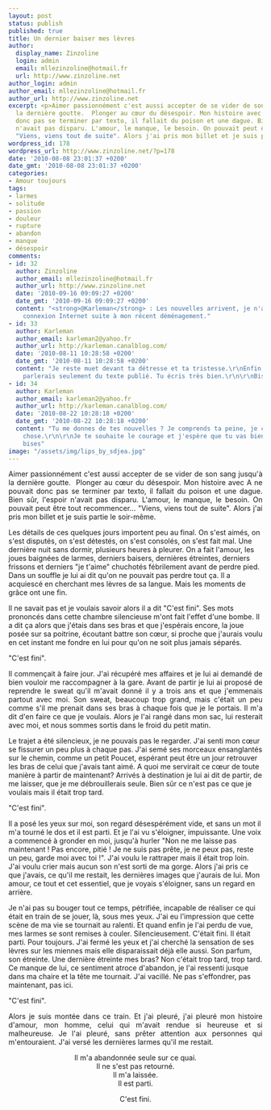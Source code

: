 ```yaml
---
layout: post
status: publish
published: true
title: Un dernier baiser mes lèvres
author:
  display_name: Zinzoline
  login: admin
  email: mllezinzoline@hotmail.fr
  url: http://www.zinzoline.net
author_login: admin
author_email: mllezinzoline@hotmail.fr
author_url: http://www.zinzoline.net
excerpt: <p>Aimer passionnément c'est aussi accepter de se vider de son sang jusqu'à
  la dernière goutte.  Plonger au cœur du désespoir. Mon histoire avec A ne pouvait
  donc pas se terminer par texto, il fallait du poison et une dague. Bien sûr, l'espoir
  n'avait pas disparu. L'amour, le manque, le besoin. On pouvait peut être tout recommencer...
  "Viens, viens tout de suite". Alors j'ai pris mon billet et je suis partie le soir-même.</p>
wordpress_id: 178
wordpress_url: http://www.zinzoline.net/?p=178
date: '2010-08-08 23:01:37 +0200'
date_gmt: '2010-08-08 23:01:37 +0200'
categories:
- Amour toujours
tags:
- larmes
- solitude
- passion
- douleur
- rupture
- abandon
- manque
- désespoir
comments:
- id: 32
  author: Zinzoline
  author_email: mllezinzoline@hotmail.fr
  author_url: http://www.zinzoline.net
  date: '2010-09-16 09:09:27 +0200'
  date_gmt: '2010-09-16 09:09:27 +0200'
  content: "<strong>@Karleman</strong> : Les nouvelles arrivent, je n'avais plus ma
    connexion Internet suite à mon récent déménagement."
- id: 33
  author: Karleman
  author_email: karleman2@yahoo.fr
  author_url: http://karleman.canalblog.com/
  date: '2010-08-11 10:28:58 +0200'
  date_gmt: '2010-08-11 10:28:58 +0200'
  content: "Je reste muet devant ta détresse et ta tristesse.\r\nEnfin, je n'ose commenter.\r\n\r\nJe
    parlerais seulement du texte publié. Tu écris très bien.\r\n\r\nBises"
- id: 34
  author: Karleman
  author_email: karleman2@yahoo.fr
  author_url: http://karleman.canalblog.com/
  date: '2010-08-22 10:28:18 +0200'
  date_gmt: '2010-08-22 10:28:18 +0200'
  content: "Tu me donnes de tes nouvelles ? Je comprends ta peine, je connais la même
    chose.\r\n\r\nJe te souhaite le courage et j'espère que tu vas bien.\r\n\r\nDes
    bises"
image: "/assets/img/lips_by_sdjea.jpg"
---
```

<p style="text-align: justify;">Aimer passionnément c'est aussi accepter de se vider de son sang jusqu'à la dernière goutte.  Plonger au cœur du désespoir. Mon histoire avec A ne pouvait donc pas se terminer par texto, il fallait du poison et une dague. Bien sûr, l'espoir n'avait pas disparu. L'amour, le manque, le besoin. On pouvait peut être tout recommencer... "Viens, viens tout de suite". Alors j'ai pris mon billet et je suis partie le soir-même.<a id="more"></a><a id="more-178"></a></p>
<p> Les détails de ces quelques jours importent peu au final. On s'est aimés, on s'est disputés, on s'est détestés, on s'est consolés, on s'est fait mal. Une dernière nuit sans dormir, plusieurs heures à pleurer. On a fait l'amour, les joues baignées de larmes, derniers baisers, dernières étreintes, derniers frissons et derniers "je t'aime" chuchotés fébrilement avant de perdre pied. Dans un souffle je lui ai dit qu'on ne pouvait pas perdre tout ça. Il a acquiescé en cherchant mes lèvres de sa langue. Mais les moments de grâce ont une fin.</p>
<p> Il ne savait pas et je voulais savoir alors il a dit "C'est fini". Ses mots prononcés dans cette chambre silencieuse m'ont fait l'effet d'une bombe. Il a dit ça alors que j'étais dans ses bras et que j'espérais encore, la joue posée sur sa poitrine, écoutant battre son cœur, si proche que j'aurais voulu en cet instant me fondre en lui pour qu'on ne soit plus jamais séparés.</p>
<p style="text-align: justify;">"C'est fini".</p>
<p style="text-align: justify;">Il commençait à faire jour. J'ai récupéré mes affaires et je lui ai demandé de bien vouloir me raccompagner à la gare. Avant de partir je lui ai proposé de reprendre le sweat qu'il m'avait donné il y a trois ans et que j'emmenais partout avec moi. Son sweat, beaucoup trop grand, mais c'était un peu comme s'il me prenait dans ses bras à chaque fois que je le portais. Il m'a dit d'en faire ce que je voulais. Alors je l'ai rangé dans mon sac, lui resterait avec moi, et nous sommes sortis dans le froid du petit matin.</p>
<p> Le trajet a été silencieux, je ne pouvais pas le regarder. J'ai senti mon cœur se fissurer un peu plus à chaque pas. J'ai semé ses morceaux ensanglantés sur le chemin, comme un petit Poucet, espérant peut être un jour retrouver les bras de celui que j'avais tant aimé. A quoi me servirait ce cœur de toute manière à partir de maintenant? Arrivés à destination je lui ai dit de partir, de me laisser, que je me débrouillerais seule. Bien sûr ce n'est pas ce que je voulais mais il était trop tard.</p>
<p style="text-align: justify;">"C'est fini".</p>
<p> Il a posé les yeux sur moi, son regard désespérément vide, et sans un mot il m'a tourné le dos et il est parti. Et je l'ai vu s'éloigner, impuissante. Une voix a commencé à gronder en moi, jusqu'à hurler "Non ne me laisse pas maintenant ! Pas encore, pitié ! Je ne suis pas prête, je ne peux pas, reste un peu, garde moi avec toi !". J'ai voulu le rattraper mais il était trop loin. J'ai voulu crier mais aucun son n'est sorti de ma gorge. Alors j'ai pris ce que j'avais, ce qu'il me restait, les dernières images que j'aurais de lui. Mon amour, ce tout et cet essentiel, que je voyais s'éloigner, sans un regard en arrière.</p>
<p> Je n'ai pas su bouger tout ce temps, pétrifiée, incapable de réaliser ce qui était en train de se jouer, là, sous mes yeux. J'ai eu l'impression que cette scène de ma vie se tournait au ralenti. Et quand enfin je l'ai perdu de vue, mes larmes se sont remises à couler. Silencieusement. C'était fini. Il était parti. Pour toujours. J'ai fermé les yeux et j'ai cherché la sensation de ses lèvres sur les miennes mais elle disparaissait déjà elle aussi. Son parfum, son étreinte. Une dernière étreinte mes bras? Non c'était trop tard, trop tard. Ce manque de lui, ce sentiment atroce d'abandon, je l'ai ressenti jusque dans ma chaire et la tête me tournait. J'ai vacillé. Ne pas s'effondrer, pas maintenant, pas ici.</p>
<p style="text-align: justify;">"C'est fini".</p>
<p style="text-align: justify;">Alors je suis montée dans ce train. Et j'ai pleuré, j'ai pleuré mon histoire d'amour, mon homme, celui qui m'avait rendue si heureuse et si malheureuse. Je l'ai pleuré, sans prêter attention aux personnes qui m'entouraient. J'ai versé les dernières larmes qu'il me restait.</p>
<p style="text-align: center;">Il m'a abandonnée seule sur ce quai.<br />Il ne s'est pas retourné.<br />Il m'a laissée.<br />Il est parti.</p>
<p style="text-align: center;">C'est fini.</p>
